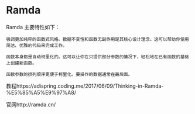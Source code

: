 # Ramda
Ramda 主要特性如下：

    强调更加纯粹的函数式风格。数据不变性和函数无副作用是其核心设计理念。这可以帮助你使用简洁、优雅的代码来完成工作。

    函数本身都是自动柯里化的。这可以让你在只提供部分参数的情况下，轻松地在已有函数的基础上创建新函数。

    函数参数的排列顺序更便于柯里化。要操作的数据通常在最后面。

教程https://adispring.coding.me/2017/06/09/Thinking-in-Ramda-%E5%85%A5%E9%97%A8/

官网http://ramda.cn/
